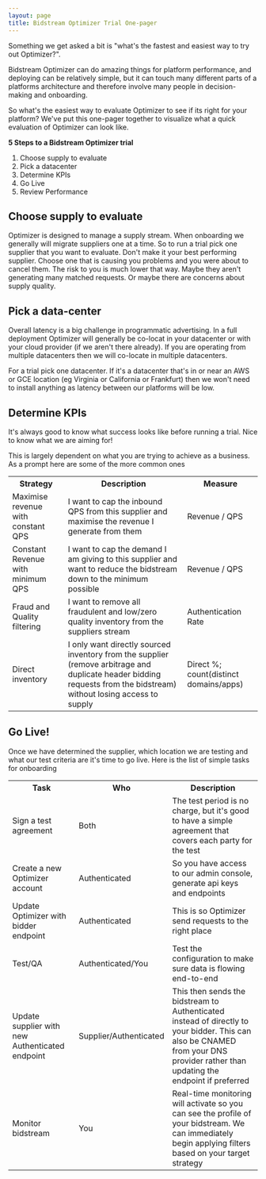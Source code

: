 ```yaml
---
layout: page
title: Bidstream Optimizer Trial One-pager
---
```


Something we get asked a bit is "what's the fastest and easiest way to try out Optimizer?". 

Bidstream Optimizer can do amazing things for platform performance, and deploying can be relatively simple, but it can touch many different parts of a platforms architecture and therefore involve many people in decision-making and onboarding.

So what's the easiest way to evaluate Optimizer to see if its right for your platform? We've put this one-pager together to visualize what a quick evaluation of Optimizer can look like.

__5 Steps to a Bidstream Optimizer trial__

1. Choose supply to evaluate
1. Pick a datacenter
1. Determine KPIs
1. Go Live
1. Review Performance

## Choose supply to evaluate

Optimizer is designed to manage a supply stream. When onboarding we generally will migrate suppliers one at a time. So to run a trial pick one supplier that you want to evaluate. Don't make it your best performing supplier. Choose one that is causing you problems and you were about to cancel them. The risk to you is much lower that way. Maybe they aren't generating many matched requests. Or maybe there are concerns about supply quality.

## Pick a data-center

Overall latency is a big challenge in programmatic advertising. In a full deployment Optimizer will generally be co-locat in your datacenter or with your cloud provider (if we aren't there already). If you are operating from multiple datacenters then we will co-locate in multiple datacenters.

For a trial pick one datacenter. If it's a datacenter that's in or near an AWS or GCE location (eg Virginia or California or Frankfurt) then we won't need to install anything as latency between our platforms will be low. 

## Determine KPIs

It's always good to know what success looks like before running a trial. Nice to know what we are aiming for!

This is largely dependent on what you are trying to achieve as a business. As a prompt here are some of the more common ones

<table>
<tr><th>Strategy</th><th>Description</th><th>Measure</th></tr>
<tr><td>Maximise revenue with constant QPS</td><td>I want to cap the inbound QPS from this supplier and maximise the revenue I generate from them</td><td>Revenue / QPS</td></tr>
<tr><td>Constant Revenue with minimum QPS</td><td>I want to cap the demand I am giving to this supplier and want to reduce the bidstream down to the minimum possible</td><td>Revenue / QPS</td></tr>
<tr><td>Fraud and Quality filtering</td><td>I want to remove all fraudulent and low/zero quality inventory from the suppliers stream</td><td>Authentication Rate</td></tr>
<tr><td>Direct inventory</td><td>I only want directly sourced inventory from the supplier (remove arbitrage and duplicate header bidding requests from the bidstream) without losing access to supply</td><td>Direct %; count(distinct domains/apps)</td></tr>
</table>

## Go Live!

Once we have determined the supplier, which location we are testing and what our test criteria are it's time to go live. Here is the list of simple tasks for onboarding

<table>
<tr><th>Task</th><th>Who</th><th>Description</th></tr>
<tr><td>Sign a test agreement</td><td>Both</td><td>The test period is no charge, but it's good to have a simple agreement that covers each party for the test</td></tr>
<tr><td>Create a new Optimizer account</td><td>Authenticated</td><td>So you have access to our admin console, generate api keys and endpoints</td></tr>
<tr><td>Update Optimizer with bidder endpoint</td><td>Authenticated</td><td>This is so Optimizer send requests to the right place</td></tr>
<tr><td>Test/QA</td><td>Authenticated/You</td><td>Test the configuration to make sure data is flowing end-to-end</td></tr>
<tr><td>Update supplier with new Authenticated endpoint</td><td>Supplier/Authenticated</td><td>This then sends the bidstream to Authenticated instead of directly to your bidder. This can also be CNAMED from your DNS provider rather than updating the endpoint if preferred</td></tr>
<tr><td>Monitor bidstream</td><td>You</td><td>Real-time monitoring will activate so you can see the profile of your bidstream. We can immediately begin applying filters based on your target strategy</td></tr>
</table>
